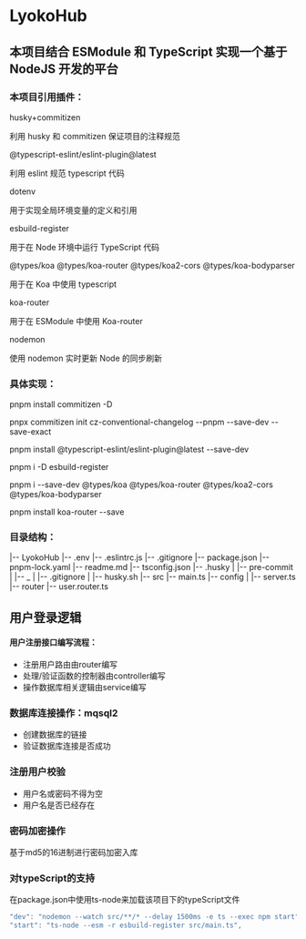 # LyokoHub 

## **本项目结合 ESModule 和 TypeScript 实现一个基于 NodeJS 开发的平台**

### 本项目引用插件：

husky+commitizen

利用 husky 和 commitizen 保证项目的注释规范

@typescript-eslint/eslint-plugin@latest

利用 eslint 规范 typescript 代码

dotenv

用于实现全局环境变量的定义和引用

esbuild-register

用于在 Node 环境中运行 TypeScript 代码

@types/koa @types/koa-router @types/koa2-cors
@types/koa-bodyparser

用于在 Koa 中使用 typescript

koa-router

用于在 ESModule 中使用 Koa-router

nodemon

使用 nodemon 实时更新 Node 的同步刷新

### 具体实现：

pnpm install commitizen -D

pnpx commitizen init cz-conventional-changelog --pnpm --save-dev --save-exact

pnpm install @typescript-eslint/eslint-plugin@latest --save-dev

pnpm i -D esbuild-register

pnpm i --save-dev @types/koa @types/koa-router @types/koa2-cors
@types/koa-bodyparser

pnpm install koa-router --save

### 目录结构：

|-- LyokoHub
|-- .env
|-- .eslintrc.js
|-- .gitignore
|-- package.json
|-- pnpm-lock.yaml
|-- readme.md
|-- tsconfig.json
|-- .husky
| |-- pre-commit
| |-- \_
| |-- .gitignore
| |-- husky.sh
|-- src
|-- main.ts
|-- config
| |-- server.ts
|-- router
|-- user.router.ts

## 用户登录逻辑

#### 用户注册接口编写流程：

- 注册用户路由由router编写
- 处理/验证函数的控制器由controller编写
- 操作数据库相关逻辑由service编写

### 数据库连接操作：mqsql2

- 创建数据库的链接
- 验证数据库连接是否成功

### 注册用户校验

- 用户名或密码不得为空
- 用户名是否已经存在

### 密码加密操作

基于md5的16进制进行密码加密入库

### 对typeScript的支持

在package.json中使用ts-node来加载该项目下的typeScript文件

```javascript
"dev": "nodemon --watch src/**/* --delay 1500ms -e ts --exec npm start",
"start": "ts-node --esm -r esbuild-register src/main.ts",
```


